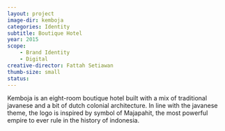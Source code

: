 ```yaml
---
layout: project
image-dir: kemboja
categories: Identity
subtitle: Boutique Hotel
year: 2015
scope: 
    - Brand Identity
    - Digital
creative-director: Fattah Setiawan
thumb-size: small
status:
---
```


Kemboja is an eight-room boutique hotel built with a mix of traditional javanese and a bit of dutch colonial architecture. In line with the javanese theme, the logo is inspired by symbol of Majapahit, the most powerful empire to ever rule in the history of indonesia.